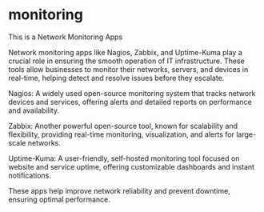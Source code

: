 # monitoring
This is a Network Monitoring Apps

Network monitoring apps like Nagios, Zabbix, and Uptime-Kuma play a crucial role in ensuring the smooth operation of IT infrastructure. These tools allow businesses to monitor their networks, servers, and devices in real-time, helping detect and resolve issues before they escalate.

Nagios: A widely used open-source monitoring system that tracks network devices and services, offering alerts and detailed reports on performance and availability.

Zabbix: Another powerful open-source tool, known for scalability and flexibility, providing real-time monitoring, visualization, and alerts for large-scale networks.

Uptime-Kuma: A user-friendly, self-hosted monitoring tool focused on website and service uptime, offering customizable dashboards and instant notifications.

These apps help improve network reliability and prevent downtime, ensuring optimal performance.
